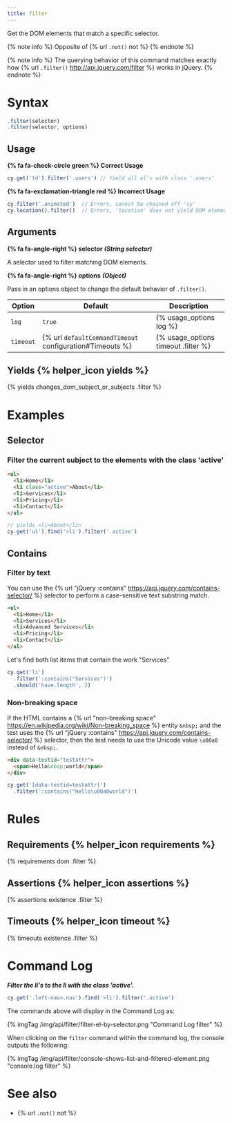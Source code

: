 ```yaml
---
title: filter
---
```


Get the DOM elements that match a specific selector.

{% note info %}
Opposite of {% url `.not()` not %}
{% endnote %}

{% note info %}
The querying behavior of this command matches exactly how {% url `.filter()` http://api.jquery.com/filter %} works in jQuery.
{% endnote %}

# Syntax

```javascript
.filter(selector)
.filter(selector, options)
```

## Usage

**{% fa fa-check-circle green %} Correct Usage**

```javascript
cy.get('td').filter('.users') // Yield all el's with class '.users'
```

**{% fa fa-exclamation-triangle red %} Incorrect Usage**

```javascript
cy.filter('.animated')  // Errors, cannot be chained off 'cy'
cy.location().filter()  // Errors, 'location' does not yield DOM element
```

## Arguments

**{% fa fa-angle-right %} selector**  ***(String selector)***

A selector used to filter matching DOM elements.

**{% fa fa-angle-right %} options**  ***(Object)***

Pass in an options object to change the default behavior of `.filter()`.

Option | Default | Description
--- | --- | ---
`log` | `true` | {% usage_options log %}
`timeout` | {% url `defaultCommandTimeout` configuration#Timeouts %} | {% usage_options timeout .filter %}

## Yields {% helper_icon yields %}

{% yields changes_dom_subject_or_subjects .filter %}

# Examples

## Selector

### Filter the current subject to the elements with the class 'active'

```html
<ul>
  <li>Home</li>
  <li class="active">About</li>
  <li>Services</li>
  <li>Pricing</li>
  <li>Contact</li>
</ul>
```

```javascript
// yields <li>About</li>
cy.get('ul').find('>li').filter('.active')
```

## Contains

### Filter by text

You can use the {% url "jQuery :contains" https://api.jquery.com/contains-selector/ %} selector to perform a case-sensitive text substring match.

```html
<ul>
  <li>Home</li>
  <li>Services</li>
  <li>Advanced Services</li>
  <li>Pricing</li>
  <li>Contact</li>
</ul>
```

Let's find both list items that contain the work "Services"

```javascript
cy.get('li')
  .filter(':contains("Services")')
  .should('have.length', 2)
```

### Non-breaking space

If the HTML contains a {% url "non-breaking space" https://en.wikipedia.org/wiki/Non-breaking_space %} entity `&nbsp;` and the test uses the {% url "jQuery :contains" https://api.jquery.com/contains-selector/ %} selector, then the test needs to use the Unicode value `\u00a0` instead of `&nbsp;`.

```html
<div data-testid="testattr">
  <span>Hello&nbsp;world</span>
</div>
```

```javascript
cy.get('[data-testid=testattr]')
  .filter(':contains("Hello\u00a0world")')
```

# Rules

## Requirements {% helper_icon requirements %}

{% requirements dom .filter %}

## Assertions {% helper_icon assertions %}

{% assertions existence .filter %}

## Timeouts {% helper_icon timeout %}

{% timeouts existence .filter %}

# Command Log

***Filter the li's to the li with the class 'active'.***

```javascript
cy.get('.left-nav>.nav').find('>li').filter('.active')
```

The commands above will display in the Command Log as:

{% imgTag /img/api/filter/filter-el-by-selector.png "Command Log filter" %}

When clicking on the `filter` command within the command log, the console outputs the following:

{% imgTag /img/api/filter/console-shows-list-and-filtered-element.png "console.log filter" %}

# See also

- {% url `.not()` not %}
